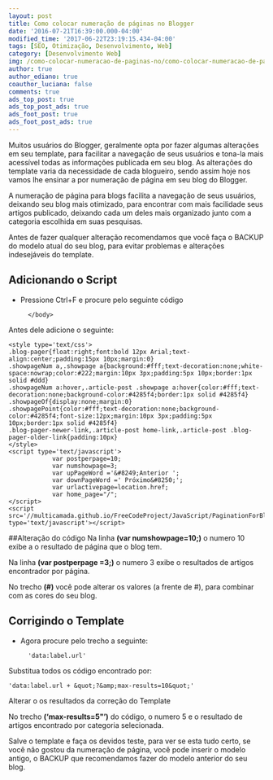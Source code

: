 ```yaml
---
layout: post
title: Como colocar numeração de páginas no Blogger
date: '2016-07-21T16:39:00.000-04:00'
modified_time: '2017-06-22T23:19:15.434-04:00'
tags: [SEO, Otimização, Desenvolvimento, Web]
category: [Desenvolvimento Web]
img: /como-colocar-numeracao-de-paginas-no/como-colocar-numeracao-de-paginas-no.jpg
author: true
author_ediano: true
coauthor_luciana: false
comments: true
ads_top_post: true
ads_top_post_ads: true
ads_foot_post: true
ads_foot_post_ads: true
---
```


Muitos usuários do Blogger, geralmente opta por fazer algumas alterações em seu template, para facilitar a navegação de seus usuários e tona-la mais acessível todas as informações publicada em seu blog. As alterações do template varia da necessidade de cada blogueiro, sendo assim hoje nos vamos lhe ensinar a por numeração de página em seu blog do Blogger.

A numeração de página para blogs facilita a navegação de seus usuários, deixando seu blog mais otimizado, para encontrar com mais facilidade seus artigos publicado, deixando cada um deles mais organizado junto com a categoria escolhida em suas pesquisas.

Antes de fazer qualquer alteração recomendamos que você faça o BACKUP do modelo atual do seu blog, para evitar problemas e alterações indesejáveis do template.

## Adicionando o Script
* Pressione Ctrl+F e procure pelo seguinte código

        </body>

Antes dele adicione o seguinte:

    <style type='text/css'>
    .blog-pager{float:right;font:bold 12px Arial;text-align:center;padding:15px 10px;margin:0}
    .showpageNum a,.showpage a{background:#fff;text-decoration:none;white-space:nowrap;color:#222;margin:10px 3px;padding:5px 10px;border:1px solid #ddd}
    .showpageNum a:hover,.article-post .showpage a:hover{color:#fff;text-decoration:none;background-color:#4285f4;border:1px solid #4285f4}
    .showpageOf{display:none;margin:0}
    .showpagePoint{color:#fff;text-decoration:none;background-color:#4285f4;font-size:12px;margin:10px 3px;padding:5px 10px;border:1px solid #4285f4}
    .blog-pager-newer-link,.article-post home-link,.article-post .blog-pager-older-link{padding:10px}
    </style>
    <script type='text/javascript'>
                var postperpage=10;
                var numshowpage=3;
                var upPageWord ='&#8249;Anterior ';
                var downPageWord =' Próximo&#8250;';
                var urlactivepage=location.href;
                var home_page="/";
    </script>
    <script src='//multicamada.github.io/FreeCodeProject/JavaScript/PaginationForBlogger.js' type='text/javascript'></script>

##Alteração do código
Na linha **(var numshowpage=10;)** o numero 10 exibe a o resultado de página que o blog tem.

Na linha **(var postperpage =3;)** o numero 3 exibe o resultados de artigos encontrador por página.

No trecho **(#)** você pode alterar os valores (a frente de #), para combinar com as cores do seu blog.

## Corrigindo o Template
* Agora procure pelo trecho a seguinte:

        'data:label.url'

Substitua todos os código encontrado por:

    'data:label.url + &quot;?&amp;max-results=10&quot;'

Alterar o os resultados da correção do Template

No trecho **(‘max-results=5&quot;’)** do código, o numero 5 e o resultado de artigos encontrado por categoria selecionada.

Salve o template e faça os devidos teste, para ver se esta tudo certo, se você não gostou da numeração de página, você pode inserir o modelo antigo, o BACKUP que recomendamos fazer do modelo anterior do seu blog.